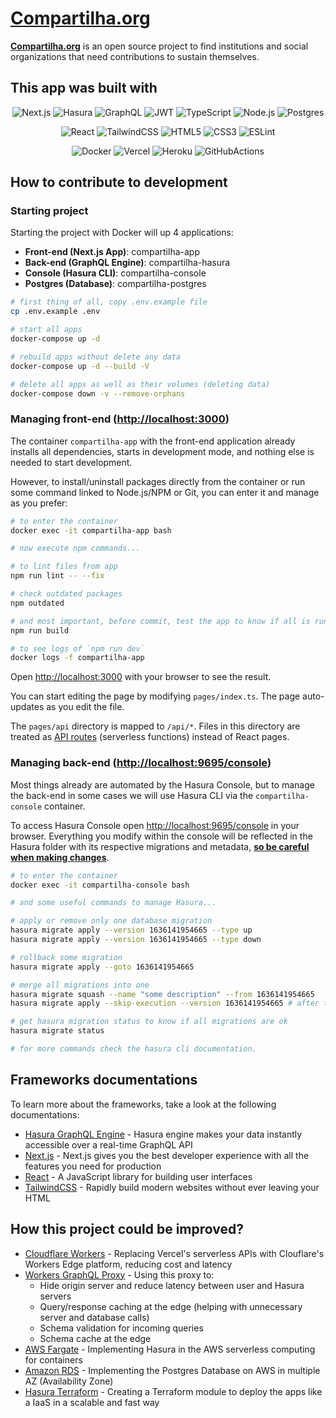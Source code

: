 # [Compartilha.org](https://compartilha.org)

**[Compartilha.org](https://compartilha.org)** is an open source project to find institutions and social organizations that need contributions to sustain themselves.

## This app was built with

<div align="center">

![Next.js](https://img.shields.io/badge/Next.js-black?style=for-the-badge&logo=next.js&logoColor=white)
![Hasura](https://img.shields.io/badge/Hasura-00315F?style=for-the-badge&logo=hasura&logoColor=#00315F)
![GraphQL](https://img.shields.io/badge/GraphQL-E10098?style=for-the-badge&logo=graphql&logoColor=white)
![JWT](https://img.shields.io/badge/JWT-black?style=for-the-badge&logo=JSON%20web%20tokens)
![TypeScript](https://img.shields.io/badge/typescript-%23007ACC.svg?style=for-the-badge&logo=typescript&logoColor=white)
![Node.js](https://img.shields.io/badge/node.js-6DA55F?style=for-the-badge&logo=node.js&logoColor=white)
![Postgres](https://img.shields.io/badge/Postgres-316192?style=for-the-badge&logo=postgresql&logoColor=white)

![React](https://img.shields.io/badge/react-%2320232a.svg?style=for-the-badge&logo=react&logoColor=%2361DAFB)
![TailwindCSS](https://img.shields.io/badge/tailwindcss-%2338B2AC.svg?style=for-the-badge&logo=tailwind-css&logoColor=white)
![HTML5](https://img.shields.io/badge/html5-%23E34F26.svg?style=for-the-badge&logo=html5&logoColor=white)
![CSS3](https://img.shields.io/badge/css3-%231572B6.svg?style=for-the-badge&logo=css3&logoColor=white)
![ESLint](https://img.shields.io/badge/ESLint-4B3263?style=for-the-badge&logo=eslint&logoColor=white)

![Docker](https://img.shields.io/badge/docker-%230db7ed.svg?style=for-the-badge&logo=docker&logoColor=white)
![Vercel](https://img.shields.io/badge/vercel-%23000000.svg?style=for-the-badge&logo=vercel&logoColor=white)
![Heroku](https://img.shields.io/badge/heroku-%23430098.svg?style=for-the-badge&logo=heroku&logoColor=white)
![GitHubActions](https://img.shields.io/badge/githubactions-%232671E5.svg?style=for-the-badge&logo=githubactions&logoColor=white)

</div>

## How to contribute to development

### Starting project

Starting the project with Docker will up 4 applications:

- **Front-end (Next.js App)**: compartilha-app
- **Back-end (GraphQL Engine)**: compartilha-hasura
- **Console (Hasura CLI)**: compartilha-console
- **Postgres (Database)**: compartilha-postgres

```bash
# first thing of all, copy .env.example file
cp .env.example .env

# start all apps
docker-compose up -d

# rebuild apps without delete any data
docker-compose up -d --build -V

# delete all apps as well as their volumes (deleting data)
docker-compose down -v --remove-orphans
```

### Managing front-end ([http://localhost:3000](http://localhost:3000))

The container `compartilha-app` with the front-end application already installs all dependencies, starts in development mode, and nothing else is needed to start development.

However, to install/uninstall packages directly from the container or run some command linked to Node.js/NPM or Git, you can enter it and manage as you prefer:

```bash
# to enter the container
docker exec -it compartilha-app bash

# now execute npm commands...

# to lint files from app
npm run lint -- --fix

# check outdated packages
npm outdated

# and most important, before commit, test the app to know if all is running fine
npm run build

# to see logs of `npm run dev`
docker logs -f compartilha-app
```

Open [http://localhost:3000](http://localhost:3000) with your browser to see the result.

You can start editing the page by modifying `pages/index.ts`. The page auto-updates as you edit the file.

The `pages/api` directory is mapped to `/api/*`. Files in this directory are treated as [API routes](https://nextjs.org/docs/api-routes/introduction) (serverless functions) instead of React pages.

### Managing back-end ([http://localhost:9695/console](http://localhost:9695/console))

Most things already are automated by the Hasura Console, but to manage the back-end in some cases we will use Hasura CLI via the `compartilha-console` container.

To access Hasura Console open [http://localhost:9695/console](http://localhost:9695/console) in your browser. Everything you modify within the console will be reflected in the Hasura folder with its respective migrations and metadata, <u>**so be careful when making changes**</u>.

```bash
# to enter the container
docker exec -it compartilha-console bash

# and some useful commands to manage Hasura...

# apply or remove only one database migration
hasura migrate apply --version 1636141954665 --type up
hasura migrate apply --version 1636141954665 --type down

# rollback some migration
hasura migrate apply --goto 1636141954665

# merge all migrations into one
hasura migrate squash --name "some description" --from 1636141954665
hasura migrate apply --skip-execution --version 1636141954665 # after that, skip migration execution because it has already been applied

# get hasura migration status to know if all migrations are ok
hasura migrate status

# for more commands check the hasura cli documentation.
```

## Frameworks documentations

To learn more about the frameworks, take a look at the following documentations:

- [Hasura GraphQL Engine](https://hasura.io/docs/latest/graphql/core/index.html) - Hasura engine makes your data instantly accessible over a real-time GraphQL API
- [Next.js](https://nextjs.org/docs) - Next.js gives you the best developer experience with all the features you need for production
- [React](https://reactjs.org/docs/getting-started.html) - A JavaScript library for building user interfaces
- [TailwindCSS](https://tailwindcss.com/) - Rapidly build modern websites without ever leaving your HTML

## How this project could be improved?

- [Cloudflare Workers](https://workers.cloudflare.com/) - Replacing Vercel's serverless APIs with Clouflare's Workers Edge platform, reducing cost and latency
- [Workers GraphQL Proxy](https://github.com/signalnerve/workers-graphql-proxy) - Using this proxy to:
  - Hide origin server and reduce latency between user and Hasura servers
  - Query/response caching at the edge (helping with unnecessary server and database calls)
  - Schema validation for incoming queries
  - Schema cache at the edge
- [AWS Fargate](https://aws.amazon.com/pt/fargate/) - Implementing Hasura in the AWS serverless computing for containers
- [Amazon RDS](https://aws.amazon.com/pt/rds/postgresql/) - Implementing the Postgres Database on AWS in multiple AZ (Availability Zone)
- [Hasura Terraform](https://registry.terraform.io/modules/Rayraegah/hasura/aws/latest) - Creating a Terraform module to deploy the apps like a IaaS in a scalable and fast way
